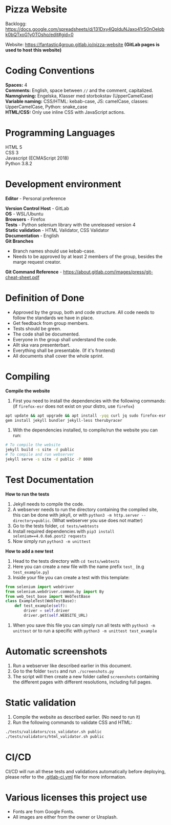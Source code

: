 # Pizza Website

Backlogg: https://docs.google.com/spreadsheets/d/131Dxy4QplduNJaxo41rS0nOelqbk0bQTxoG1y0TOsho/edit#gid=0

Website: https://fantastic4group.gitlab.io/pizza-website
**(GitLab pages is used to host this website)**

# Coding Conventions
**Spaces:** 4
<br>
**Comments:** English, space between `//` and the comment, capitalized.
<br>
**Namngivning:** Engelska, Klasser med storbokstav (UpperCamelCase)
<br>
**Variable naming:** CSS/HTML: kebab-case, JS: camelCase, classes: UpperCamelCase, Python: snake_case
<br>
**HTML/CSS:** Only use inline CSS with JavaScript actions.

# Programming Languages
HTML 5
<br>
CSS 3
<br>
Javascript (ECMAScript 2018)
<br>
Python 3.8.2

# Development environment
**Editor** - Personal preference
<br>

**Version Control Host** - GitLab
<br>
**OS** - WSL/Ubuntu
<br>
**Browsers** - Firefox
<br>
**Tests** - Python selenium library with the unreleased version 4
<br>
**Static validation** - HTML Validator, CSS Validator
<br>
**Documentation** - English
<br>
**Git Branches** 
- Branch names should use kebab-case.
- Needs to be approved by at least 2 members of the group, besides the marge request creator.

**Git Command Reference** - https://about.gitlab.com/images/press/git-cheat-sheet.pdf

# Definition of Done
+ Approved by the group, both and code structure. All code needs to follow the standards we have in place.
+ Get feedback from group members.
+ Tests should be green.
+ The code shall be documented.
+ Everyone in the group shall understand the code.
+ Allt ska vara presenterbart.
+ Everything shall be presentable. (If it's frontend)
+ All documents shall cover the whole sprint.

# Compiling
**Compile the website**
1. First you need to install the dependencies with the following commands: (if `firefox-esr` does not exist on your distro, use `firefox`)
```bash
apt update && apt upgrade && apt install -yqq curl jq sudo firefox-esr ruby-full build-essential zlib1g-dev
gem install jekyll bundler jekyll-less therubyracer
```
1. With the dependencies installed, to compile/run the website you can run:
```bash
# To compile the website
jekyll build -s site -d public
# To compile and run webserver
jekyll serve -s site -d public -P 8080
```

# Test Documentation
**How to run the tests**
1. Jekyll needs to compile the code.
1. A webserver needs to run the directory containing the compiled site, this can be done with jekyll, or with `python3 -m http.server --directory=public`. (What webserver you use does not matter)
1. Go to the tests folder, `cd tests/webtests`
1. Install required dependencies with `pip3 install selenium==4.0.0a6.post2 requests`
1. Now simply run `python3 -m unittest`


**How to add a new test**
1. Head to the tests directory with `cd tests/webtests`
1. Here you can create a new file with the name prefix `test_` (e.g `test_example.py`)
1. Inside your file you can create a test with this template:
```python
from selenium import webdriver
from selenium.webdriver.common.by import By
from web_test_base import WebTestBase
class ExampleTest(WebTestBase):
    def test_example(self):
        driver = self.driver
        driver.get(self.WEBSITE_URL)
```
1. When you save this file you can simply run all tests with `python3 -m unittest` or to run a specific with `python3 -m unittest test_example`

# Automatic screenshots
1. Run a webserver like described earlier in this document.
1. Go to the folder `tests` and run `./screenshots.py`
1. The script will then create a new folder called `screenshots` containing the different pages with different resolutions, including full pages.

# Static validation
1. Compile the website as described earlier. (No need to run it)
1. Run the following commands to validate CSS and HTML:
```bash
./tests/validators/css_validator.sh public
./tests/validators/html_validator.sh public
```
# CI/CD
CI/CD will run all these tests and validations automatically before deploying, please refer to the [.gitlab-ci.yml](.gitlab-ci.yml) file for more information.

# Various licenses this project use  
- Fonts are from Google Fonts.
- All images are either from the owner or Unsplash.
